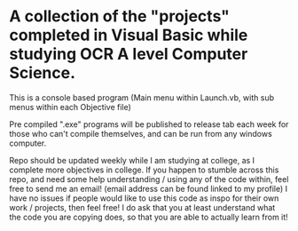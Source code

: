 # A collection of the "projects" completed in Visual Basic while studying OCR A level Computer Science. 

This is a console based program (Main menu within Launch.vb, with sub menus within each Objective file)

Pre compiled ".exe" programs will be published to release tab each week for those who can't compile themselves, and can be run from any windows computer.

Repo should be updated weekly while I am studying at college, as I complete more objectives in college.
If you happen to stumble across this repo, and need some help understanding / using any of the code within, feel free to send me an email! (email address can be found linked to my profile)
I have no issues if people would like to use this code as inspo for their own work / projects, then feel free! I do ask that you at least understand what the code you are copying does, so that you are able to actually learn from it!
